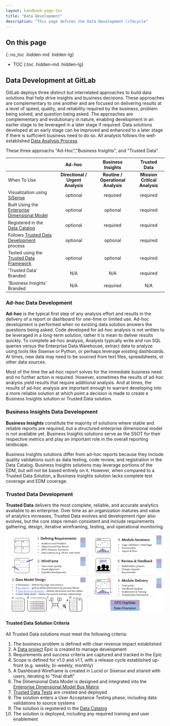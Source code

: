 ```yaml
---
layout: handbook-page-toc
title: "Data Development"
description: "This page defines the Data Development lifecycle"
---
```


## On this page

{:.no_toc .hidden-md .hidden-lg}

- TOC
{:toc .hidden-md .hidden-lg}

## Data Development at GitLab

GitLab deploys three distinct but interrelated approaches to build data solutions that help drive insights and business decisions. These approaches are complementary to one another and are focused on delivering results at a level of speed, quality, and reliability required by the business, problem being solved, and question being asked. The approaches are complementary and evolutionary in nature, enabling development in an earlier stage to be leveraged in a later stage if required. Data solutions developed at an early stage can be improved and enhanced to a later stage if there is sufficient business need to do so. All analysis follows the well-established [Data Analysis Process](/handbook/business-technology/data-team/organization/analytics/#data-analysis-process).

These three approachs "Ad-Hoc","Business Insights", and "Trusted Data". 

|  | Ad-hoc | Business Insights | Trusted Data |
| :-- | :-: | :-: | :-: |
| When To Use | **Directional / Urgent Analysis** | **Routine / Operational Analysis** | **Mission Critical Analysis** | 
| Visualization using [SiSense](/handbook/business-technology/data-team/platform/periscope) | optional | required | required |
| Built Using the [Enterprise Dimensional Model](/handbook/business-technology/data-team/platform/edw) | optional | optional | required |
| Registered in the [Data Catalog](/handbook/business-technology/data-team/data-catalog) | optional | required | required |
| Follows [Trusted Data Development](/handbook/business-technology/data-team/organization/#development-approach) process | optional | optional | required |
| Tested using the [Trusted Data Framework](/handbook/business-technology/data-team/platform/#tdf) | optional | optional | required |
| 'Trusted Data' Branded |  N/A |  N/A | required |
| 'Business Insights' Branded |  N/A | required | N/A |

### Ad-hoc Data Development

**Ad-hoc** is the typical first step of any analysis effort and results in the delivery of a report or dashboard for one-time or limited use. Ad-hoc development is performed when no existing data solution answers the questions being asked. Code developed for ad-hoc analysis is not written to be leveraged in a long-term solution, rather it is mean to deliver results quickly.  To complete ad-hoc analysis, Analysts typically write and run SQL queries versus the Enterprise Data Warehouse, extract data to analyze using tools like Sisense or Python, or perhaps leverage existing dashboards. At times, new data may need to be sourced from text files, spreadsheets, or other data sources. 

Most of the time the ad-hoc report solves for the immediate business need and no further action is required. However, sometimes the results of ad-hoc analysis yield results that require additional analysis. And at times, the results of ad-hoc analysis are important enough to warrant developing into a more reliable solution at which point a decision is made to create a Business Insights solution or Trusted Data solution.

### Business Insights Data Development

**Business Insights** constitute the majority of solutions where stable and reliable reports are required, but a structured enterprise dimensional model is not available yet. Business Insights solutions serve as the SSOT for their respective metrics and play an important role in the overall reporting landscape. 

Business Insights solutions differ from ad-hoc reports because they include quality validations such as data testing, code review, and registration in the Data Catalog. Business Insights solutions may leverage portions of the EDM, but will not be based entirely on it. However, when compared to a Trusted Data Solution, a Business Insights solution lacks complete test coverage and EDM coverage.

### Trusted Data Development

**Trusted Data** delivers the most complete, reliable, and accurate analytics available to an enterprise. Over time as an organization matures and value of analytics increases, Trusted Data evolves and development rigor also evolves, but the core steps remain consistent and include requirements gathering, design, iterative wireframing, testing, and operational monitoring.

![data team development_process](data_team_development_process.png)

#### Trusted Data Solution Criteria

All Trusted Data solutions must meet the following criteria:

1. The business problem is defined with clear revenue impact established
1. A [Data project](https://gitlab.com/gitlab-data/analytics/-/issues) Epic is created to manage development
1. Requirements and success criteria are captured and tracked in the Epic
1. Scope is defined for v1.0 and v1.1, with a release cycle established up-front (e.g. weekly, bi-weekly, monthly)
1. A Dashboard Wireframe is created in Lucid or Sisense and shared with users, iterating to "final draft"
1. The Dimensional Data Model is designed and integrated into the [Enterprise Dimensional Model Bus Matrix](https://docs.google.com/spreadsheets/d/1j3lHKR29AT1dH_jWeqEwjeO81RAXUfXauIfbZbX_2ME/edit#gid=742713121)
1. [Trusted Data Tests](https://about.gitlab.com/handbook/business-technology/data-team/platform/dbt-guide/#trusted-data-framework) are created and deployed
1. The solution enters a User Acceptance Testing phase, including data validations to source systems
1. The solution is registered in the [Data Catalog](/handbook/business-technology/data-team/data-catalog)
1. The solution is deployed, including any required training and user enablement
